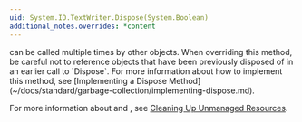 ```yaml
---
uid: System.IO.TextWriter.Dispose(System.Boolean)
additional_notes.overrides: *content
---
```


<p>
      <xref href="System.IO.TextWriter.Dispose(System.Boolean)"></xref> can be called multiple times by other objects. When overriding this method, be careful not to reference objects that have been previously disposed of in an earlier call to `Dispose`. For more information about how to implement this method, see [Implementing a Dispose Method](~/docs/standard/garbage-collection/implementing-dispose.md).  
  
 For more information about <xref href="System.IDisposable.Dispose"></xref> and <xref href="System.Object.Finalize"></xref>, see [Cleaning Up Unmanaged Resources](~/docs/standard/garbage-collection/unmanaged.md).</p>


